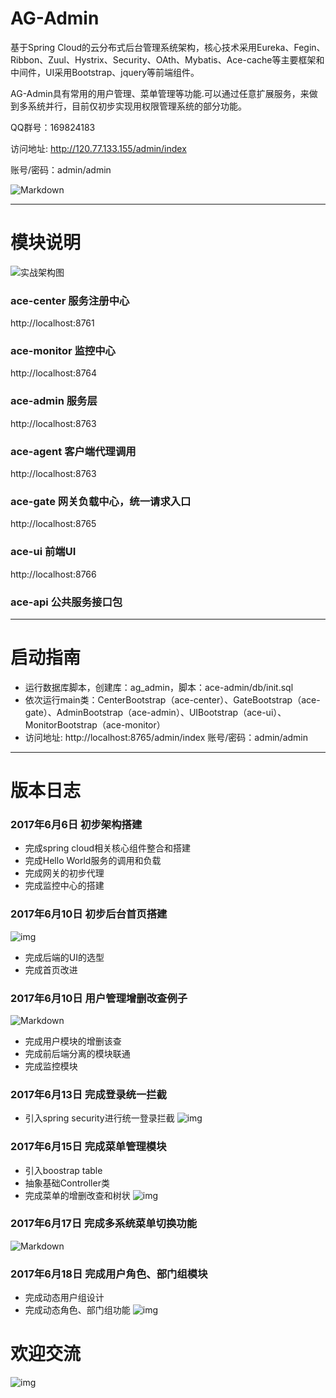 # AG-Admin
基于Spring Cloud的云分布式后台管理系统架构，核心技术采用Eureka、Fegin、Ribbon、Zuul、Hystrix、Security、OAth、Mybatis、Ace-cache等主要框架和中间件，UI采用Bootstrap、jquery等前端组件。

AG-Admin具有常用的用户管理、菜单管理等功能.可以通过任意扩展服务，来做到多系统并行，目前仅初步实现用权限管理系统的部分功能。

QQ群号：169824183

访问地址: http://120.77.133.155/admin/index 

账号/密码：admin/admin

![Markdown](http://i1.buimg.com/1949/39fbe8cbf5fd961f.png)

---------

# 模块说明
![实战架构图](http://upload-images.jianshu.io/upload_images/5700335-ffdaae430bd39548.png?imageMogr2/auto-orient/strip%7CimageView2/2/w/800)
### ace-center 服务注册中心
http://localhost:8761

### ace-monitor 监控中心
http://localhost:8764

### ace-admin 服务层
http://localhost:8763

### ace-agent 客户端代理调用
http://localhost:8763

### ace-gate 网关负载中心，统一请求入口
http://localhost:8765

### ace-ui 前端UI
http://localhost:8766

### ace-api 公共服务接口包

------------
# 启动指南

- 运行数据库脚本，创建库：ag_admin，脚本：ace-admin/db/init.sql
- 依次运行main类：CenterBootstrap（ace-center）、GateBootstrap（ace-gate）、AdminBootstrap（ace-admin）、UIBootstrap（ace-ui）、MonitorBootstrap（ace-monitor）
- 访问地址: http://localhost:8765/admin/index  账号/密码：admin/admin
---------

# 版本日志
### 2017年6月6日 初步架构搭建
- 完成spring cloud相关核心组件整合和搭建
- 完成Hello World服务的调用和负载
- 完成网关的初步代理
- 完成监控中心的搭建

### 2017年6月10日 初步后台首页搭建

![img](http://ofsc32t59.bkt.clouddn.com/17-06-07/1496827841773.jpg?imageView2/2/w/800)

- 完成后端的UI的选型
- 完成首页改进

### 2017年6月10日 用户管理增删改查例子

![Markdown](http://i2.muimg.com/1949/6d92e3a30f083ef9.png)
- 完成用户模块的增删该查
- 完成前后端分离的模块联通
- 完成监控模块


### 2017年6月13日 完成登录统一拦截
- 引入spring security进行统一登录拦截
![img](http://ofsc32t59.bkt.clouddn.com/17-06-15/1497541226023.jpg?imageView2/2/w/800)

### 2017年6月15日 完成菜单管理模块
- 引入boostrap table
- 抽象基础Controller类
- 完成菜单的增删改查和树状
![img](http://ofsc32t59.bkt.clouddn.com/17-06-15/1497540870148.jpg?imageView2/2/w/800)

### 2017年6月17日 完成多系统菜单切换功能
![Markdown](http://i1.buimg.com/1949/39fbe8cbf5fd961f.png)

### 2017年6月18日 完成用户角色、部门组模块
- 完成动态用户组设计
- 完成动态角色、部门组功能
![img](http://ofsc32t59.bkt.clouddn.com/17-06-17/1497698348097.jpg?imageView2/2/w/800)


# 欢迎交流
![img](http://ofsc32t59.bkt.clouddn.com/17-06-16/1497595760484.jpg)
